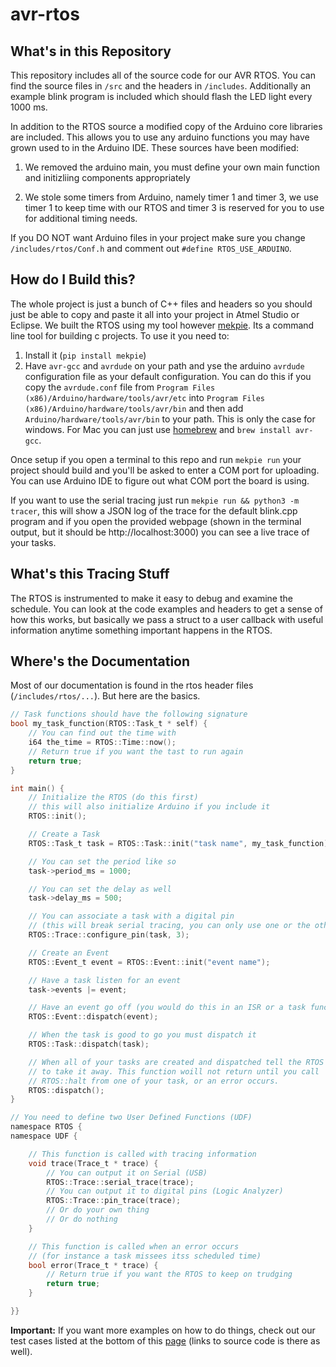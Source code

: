 # avr-rtos

## What's in this Repository
This repository includes all of the source code for our AVR RTOS. You can find the source files in `/src` and the headers in `/includes`. Additionally an example blink program is included which should flash the LED light every 1000 ms. 

In addition to the RTOS source a modified copy of the Arduino core libraries are included. This allows you to use any arduino functions you may have grown used to in the Arduino IDE. These sources have been modified: 

1. We removed the arduino main, you must define your own main function and initizliing components appropriately

2. We stole some timers from Arduino, namely timer 1 and timer 3, we use timer 1 to keep time with our RTOS and timer 3 is reserved for you to use for additional timing needs.

If you DO NOT want Arduino files in your project make sure you change `/includes/rtos/Conf.h` and comment out `#define RTOS_USE_ARDUINO`.

## How do I Build this?
The whole project is just a bunch of C++ files and headers so you should just be able to copy and paste it all into your project in Atmel Studio or Eclipse. We built the RTOS using my tool however [mekpie](https://ejrbuss.net/mekpie/). Its a command line tool for building c projects. To use it you need to:

1. Install it (`pip install mekpie`)
2. Have `avr-gcc` and `avrdude` on your path and yse the arduino `avrdude` configuration file as your default configuration. You can do this if you copy the `avrdude.conf` file from `Program Files (x86)/Arduino/hardware/tools/avr/etc` into `Program Files (x86)/Arduino/hardware/tools/avr/bin` and then add `Arduino/hardware/tools/avr/bin` to your path. This is only the case for windows. For Mac you can just use [homebrew](https://brew.sh/) and `brew install avr-gcc`.

Once setup if you open a terminal to this repo and run `mekpie run` your project should build and you'll be asked to enter a COM port for uploading. You can use Arduino IDE to figure out what COM port the board is using.

If you want to use the serial tracing just run `mekpie run && python3 -m tracer`, this will show a JSON log of the trace for the default blink.cpp program and if you open the provided webpage (shown in the terminal output, but it should be http://localhost:3000) you can see a live trace of your tasks.

## What's this Tracing Stuff
The RTOS is instrumented to make it easy to debug and examine the schedule. You can look at the code examples and headers to get a sense of how this works, but basically we pass a struct to a user callback with useful information anytime something important happens in the RTOS.

## Where's the Documentation
Most of our documentation is found in the rtos header files (`/includes/rtos/...`). But here are the basics.

```c
// Task functions should have the following signature
bool my_task_function(RTOS::Task_t * self) {
    // You can find out the time with
    i64 the_time = RTOS::Time::now();
    // Return true if you want the tast to run again
    return true;
}

int main() {
    // Initialize the RTOS (do this first)
    // this will also initialize Arduino if you include it
    RTOS::init();

    // Create a Task
    RTOS::Task_t task = RTOS::Task::init("task name", my_task_function);

    // You can set the period like so
    task->period_ms = 1000;

    // You can set the delay as well
    task->delay_ms = 500;

    // You can associate a task with a digital pin 
    // (this will break serial tracing, you can only use one or the other)
    RTOS::Trace::configure_pin(task, 3);

    // Create an Event
    RTOS::Event_t event = RTOS::Event::init("event name");

    // Have a task listen for an event
    task->events |= event;

    // Have an event go off (you would do this in an ISR or a task function)
    RTOS::Event::dispatch(event);

    // When the task is good to go you must dispatch it
    RTOS::Task::dispatch(task);

    // When all of your tasks are created and dispatched tell the RTOS 
    // to take it away. This function woill not return until you call
    // RTOS::halt from one of your task, or an error occurs.
    RTOS::dispatch(); 
}

// You need to define two User Defined Functions (UDF)
namespace RTOS {
namespace UDF {

    // This function is called with tracing information
    void trace(Trace_t * trace) {
        // You can output it on Serial (USB)
        RTOS::Trace::serial_trace(trace);
        // You can output it to digital pins (Logic Analyzer)
        RTOS::Trace::pin_trace(trace);
        // Or do your own thing
        // Or do nothing
    }

    // This function is called when an error occurs 
    // (for instance a task missees itss scheduled time)
    bool error(Trace_t * trace) {
        // Return true if you want the RTOS to keep on trudging
        return true;
    }

}}
```

**Important:** If you want more examples on how to do things, check out our test cases listed at the bottom of this [page](https://sites.google.com/view/csc-460/project-2?authuser=0) (links to source code is there as well).